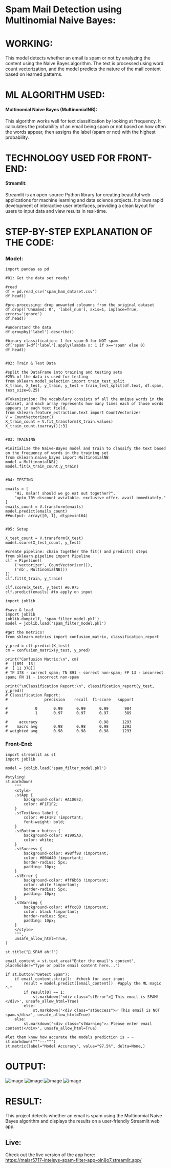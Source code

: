 # Spam Mail Detection using Multinomial Naive Bayes:

# WORKING:
This model detects whether an email is spam or not by analyzing the content using the Naive Bayes algorithm. The text is processed using word count vectorization, and the model predicts the nature of the mail content based on learned patterns.

# ML ALGORITHM USED:
#### Multinomial Naive Bayes (MultinomialNB):
This algorithm works well for text classification by looking at frequency. It calculates the probability of an email being spam or not based on how often the words appear, then assigns the label (spam or not) with the highest probability.

# TECHNOLOGY USED FOR FRONT-END:
#### Streamlit:
Streamlit is an open-source Python library for creating beautiful web applications for machine learning and data science projects. It allows rapid development of interactive user interfaces, providing a clean layout for users to input data and view results in real-time.

# STEP-BY-STEP EXPLANATION OF THE CODE:
### Model:
```
import pandas as pd     

#01: Get the data set ready!

#read
df = pd.read_csv('spam_ham_dataset.csv')
df.head()   

#pre-processing: drop unwanted coloumns from the original dataset
df.drop(['Unnamed: 0', 'label_num'], axis=1, inplace=True, errors='ignore')
df.head()

#understand the data
df.groupby('label').describe()

#binary classification: 1 for spam 0 for NOT spam
df['spam']=df['label'].apply(lambda x: 1 if x=='spam' else 0)
df.head()


#02: Train & Test Data

#split the DataFrame into training and testing sets
#25% of the data is used for testing
from sklearn.model_selection import train_test_split
X_train, X_test, y_train, y_test = train_test_split(df.text, df.spam, test_size=0.25)

#Tokenization: The vocabulary consists of all the unique words in the dataset, and each array represents how many times each of those words appears in each text field.
from sklearn.feature_extraction.text import CountVectorizer
V = CountVectorizer()
X_train_count = V.fit_transform(X_train.values)
X_train_count.toarray()[:3]


#03: TRAINING

#initialize the Naive-Bayes model and train to classify the text based on the frequency of words in the training set
from sklearn.naive_bayes import MultinomialNB
model = MultinomialNB()
model.fit(X_train_count,y_train)


#04: TESTING

emails = [
    "Hi, malar! should we go eat out together?",
    "upto 70% discount avialable. exclusive offer. avail immediately."
]
emails_count = V.transform(emails)
model.predict(emails_count)
##output: array([0, 1], dtype=int64)


#05: Setup

X_test_count = V.transform(X_test)
model.score(X_test_count, y_test)

#create pipeline: chain together the fit() and predict() steps
from sklearn.pipeline import Pipeline
clf = Pipeline([
    ('vectorizer', CountVectorizer()),
    ('nb', MultinomialNB())
])
clf.fit(X_train, y_train)

clf.score(X_test, y_test) #0.975
clf.predict(emails) #to apply on input

import joblib

#save & load
import joblib
joblib.dump(clf, 'spam_filter_model.pkl')
model = joblib.load('spam_filter_model.pkl')

#get the metrics!
from sklearn.metrics import confusion_matrix, classification_report

y_pred = clf.predict(X_test)
cm = confusion_matrix(y_test, y_pred)

print("Confusion Matrix:\n", cm) 
#  [[891  13] 
#  [ 11 378]]
# TP 378 - correct spam; TN 891 - correct non-spam; FP 13 - incorrect spam; FN 11 - incorrect non-spam

print("\nClassification Report:\n", classification_report(y_test, y_pred))
# Classification Report:
#                precision    recall  f1-score   support

#            0       0.99      0.99      0.99       904
#            1       0.97      0.97      0.97       389

#     accuracy                           0.98      1293
#    macro avg       0.98      0.98      0.98      1293
# weighted avg       0.98      0.98      0.98      1293

```

### Front-End:
```
import streamlit as st
import joblib

model = joblib.load('spam_filter_model.pkl')

#styling!
st.markdown(
    """
    <style>
    .stApp {
        background-color: #A1D6E2; 
        color: #F1F1F2;
    }
    .stTextArea label {
        color: #F1F1F2 !important; 
        font-weight: bold;
    }
    .stButton > button {
        background-color: #1995AD; 
        color: white; 
    }
    .stSuccess {
        background-color: #98ff98 !important; 
        color: #004d40 !important; 
        border-radius: 5px;
        padding: 10px;
    }
    .stError {
        background-color: #ff6b6b !important; 
        color: white !important; 
        border-radius: 5px;
        padding: 10px;
    }
    .stWarning {
        background-color: #ffcc00 !important; 
        color: black !important; 
        border-radius: 5px;
        padding: 10px;
    }
    </style>
    """,
    unsafe_allow_html=True,
)

st.title("👀 SPAM ah!?")

email_content = st.text_area("Enter the email's content", placeholder="Type or paste email content here...")

if st.button("Detect Spam"):
    if email_content.strip():  #check for user input
        result = model.predict([email_content])  #apply the ML magic ^-^
        if result[0] == 1:  
            st.markdown('<div class="stError">🚨 This email is SPAM!</div>', unsafe_allow_html=True)
        else:
            st.markdown('<div class="stSuccess">✅ This email is NOT spam.</div>', unsafe_allow_html=True)
    else:
        st.markdown('<div class="stWarning">⚠️ Please enter email content!</div>', unsafe_allow_html=True)

#let them know how accurate the models prediction is ~ ~
st.markdown("""---""") 
st.metric(label="Model Accuracy", value="97.5%", delta=None,)
```
# OUTPUT:

![image](https://github.com/user-attachments/assets/9a9f7468-3576-4ebf-8cf2-9ab4be3f48a7)
![image](https://github.com/user-attachments/assets/d00a0d99-36fe-4676-9ebb-c16776428b3f)
![image](https://github.com/user-attachments/assets/21d574e0-69be-41b0-8b0c-25c53bb59ece)
![image](https://github.com/user-attachments/assets/06b642ec-f9b5-4c78-a59d-e257a7b8c2d3)


# RESULT:
This project detects whether an email is spam using the Multinomial Naive Bayes algorithm and displays the results on a user-friendly Streamlit web app.


## Live:
Check out the live version of the app here:  
https://malar5717-intelsys-spam-filter-app-oln8o7.streamlit.app/

